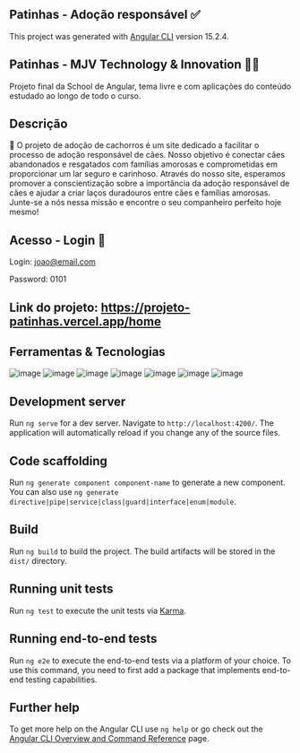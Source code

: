 ## Patinhas - Adoção responsável ✅

This project was generated with [Angular CLI](https://github.com/angular/angular-cli) version 15.2.4.


 ## Patinhas - MJV Technology & Innovation 👩‍💻
 
Projeto final da School de Angular,  tema livre e com aplicações do conteúdo estudado ao longo de todo o curso.

## Descrição 

📍 O projeto de adoção de cachorros é um site dedicado a facilitar o processo de adoção responsável de cães. Nosso objetivo é conectar cães abandonados e resgatados com famílias amorosas e comprometidas em proporcionar um lar seguro e carinhoso.
Através do nosso site, esperamos promover a conscientização sobre a importância da adoção responsável de cães e ajudar a criar laços duradouros entre cães e famílias amorosas. Junte-se a nós nessa missão e encontre o seu companheiro perfeito hoje mesmo!

## Acesso - Login 🔑
Login:  joao@email.com

Password: 0101

 ## Link do projeto: https://projeto-patinhas.vercel.app/home

## Ferramentas & Tecnologias
![image](https://github.com/AlineDsouza/Projeto-Final-Angular/assets/50629052/fa43311a-a3a9-4dc5-8f11-685be355a81c)
![image](https://github.com/AlineDsouza/Projeto-Final-Angular/assets/50629052/444d1415-7e98-454a-8343-77d52d2cff0d)
![image](https://github.com/AlineDsouza/Projeto-Final-Angular/assets/50629052/a03f46b2-43ec-4f91-be5f-59710967bc98)
![image](https://github.com/AlineDsouza/Projeto-Final-Angular/assets/50629052/4b9cabd6-1687-4687-b5c9-4c7e58c71357)
![image](https://github.com/AlineDsouza/Projeto-Final-Angular/assets/50629052/2024d19a-0ddf-46c7-8575-a7139750a778)
![image](https://github.com/AlineDsouza/Projeto-Final-Angular/assets/50629052/bf416974-1980-414c-9f0c-503569981635)
![image](https://github.com/AlineDsouza/Projeto-Final-Angular/assets/50629052/ad10d381-28ca-4231-89aa-69c911e69252)

## Development server

Run `ng serve` for a dev server. Navigate to `http://localhost:4200/`. The application will automatically reload if you change any of the source files.

## Code scaffolding

Run `ng generate component component-name` to generate a new component. You can also use `ng generate directive|pipe|service|class|guard|interface|enum|module`.

## Build

Run `ng build` to build the project. The build artifacts will be stored in the `dist/` directory.

## Running unit tests

Run `ng test` to execute the unit tests via [Karma](https://karma-runner.github.io).

## Running end-to-end tests

Run `ng e2e` to execute the end-to-end tests via a platform of your choice. To use this command, you need to first add a package that implements end-to-end testing capabilities.

## Further help

To get more help on the Angular CLI use `ng help` or go check out the [Angular CLI Overview and Command Reference](https://angular.io/cli) page.
